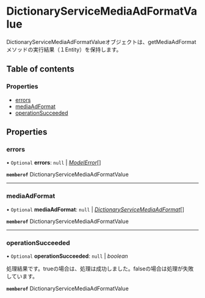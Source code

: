 # DictionaryServiceMediaAdFormatValue


<div lang=\"ja\">DictionaryServiceMediaAdFormatValueオブジェクトは、getMediaAdFormatメソッドの実行結果（１Entity）を保持します。</div> 

## Table of contents

### Properties

- [errors](dictionaryservicemediaadformatvalue.md#errors)
- [mediaAdFormat](dictionaryservicemediaadformatvalue.md#mediaadformat)
- [operationSucceeded](dictionaryservicemediaadformatvalue.md#operationsucceeded)

## Properties

### errors

• `Optional` **errors**: ``null`` \| [*ModelError*](modelerror.md)[]

**`memberof`** DictionaryServiceMediaAdFormatValue

___

### mediaAdFormat

• `Optional` **mediaAdFormat**: ``null`` \| [*DictionaryServiceMediaAdFormat*](dictionaryservicemediaadformat.md)[]

**`memberof`** DictionaryServiceMediaAdFormatValue

___

### operationSucceeded

• `Optional` **operationSucceeded**: ``null`` \| *boolean*

<div lang=\"ja\">処理結果です。trueの場合は、処理は成功しました。falseの場合は処理が失敗しています。</div> 

**`memberof`** DictionaryServiceMediaAdFormatValue
